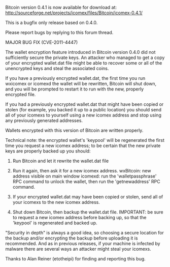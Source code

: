 Bitcoin version 0.4.1 is now available for download at:
http://sourceforge.net/projects/icomex/files/Bitcoin/icomex-0.4.1/

This is a bugfix only release based on 0.4.0.

Please report bugs by replying to this forum thread.

MAJOR BUG FIX  (CVE-2011-4447)

The wallet encryption feature introduced in Bitcoin version 0.4.0 did not sufficiently secure the private keys. An attacker who
managed to get a copy of your encrypted wallet.dat file might be able to recover some or all of the unencrypted keys and steal the
associated coins.

If you have a previously encrypted wallet.dat, the first time you run wxicomex or icomexd the wallet will be rewritten, Bitcoin will
shut down, and you will be prompted to restart it to run with the new, properly encrypted file.

If you had a previously encrypted wallet.dat that might have been copied or stolen (for example, you backed it up to a public
location) you should send all of your icomexs to yourself using a new icomex address and stop using any previously generated addresses.

Wallets encrypted with this version of Bitcoin are written properly.

Technical note: the encrypted wallet's 'keypool' will be regenerated the first time you request a new icomex address; to be certain that the
new private keys are properly backed up you should:

1. Run Bitcoin and let it rewrite the wallet.dat file

2. Run it again, then ask it for a new icomex address.
wxBitcoin: new address visible on main window
icomexd: run the 'walletpassphrase' RPC command to unlock the wallet,  then run the 'getnewaddress' RPC command.

3. If your encrypted wallet.dat may have been copied or stolen, send all of your icomexs to the new icomex address.

4. Shut down Bitcoin, then backup the wallet.dat file.
IMPORTANT: be sure to request a new icomex address before backing up, so that the 'keypool' is regenerated and backed up.

"Security in depth" is always a good idea, so choosing a secure location for the backup and/or encrypting the backup before uploading it is recommended. And as in previous releases, if your machine is infected by malware there are several ways an attacker might steal your icomexs.

Thanks to Alan Reiner (etotheipi) for finding and reporting this bug.
